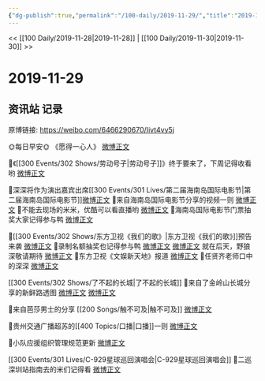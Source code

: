 ```yaml
---
{"dg-publish":true,"permalink":"/100-daily/2019-11-29/","title":"2019-11-29"}
---
```



<< [[100 Daily/2019-11-28\|2019-11-28]] | [[100 Daily/2019-11-30\|2019-11-30]] >>

# 2019-11-29

## 资讯站 记录

原博链接: https://weibo.com/6466290670/Iivt4vy5j

🌞每日早安🌞 《愿得一心人》
[微博正文](https://m.weibo.cn/6466290670/4443884245129769)

🐰《[[300 Events/302 Shows/劳动号子\|劳动号子]]》终于要来了，下周记得收看哟
[微博正文](https://m.weibo.cn/6466290670/4444098390260846)

🐰深深将作为演出嘉宾出席[[300 Events/301 Lives/第二届海南岛国际电影节\|第二届海南岛国际电影节]][微博正文](https://m.weibo.cn/6466290670/4443943313518399)
🐰来自海南岛国际电影节分享的视频一则
[微博正文](https://m.weibo.cn/6466290670/4444007365476049)
🐰不能去现场的米米，优酷可以看直播哟
[微博正文](https://m.weibo.cn/6466290670/4443998456568184)
🐰海南岛国际电影节门票抽奖大家记得参与鸭
[微博正文](https://m.weibo.cn/6466290670/4444099664801209)

🐰[[300 Events/302 Shows/东方卫视《我们的歌》\|东方卫视《我们的歌》]]预告来袭
[微博正文](https://m.weibo.cn/6466290670/4443938314495994)
🐰录制名额抽奖也记得参与鸭
[微博正文](https://m.weibo.cn/6466290670/4444013601640158)
[微博正文](https://m.weibo.cn/6466290670/4443973793654283)
就在后天，野狼深敬请期待
[微博正文](https://m.weibo.cn/6466290670/4444062154756299)
🐰东方卫视《文娱新天地》报道
[微博正文](https://m.weibo.cn/6466290670/4444036029144335)
🐰任贤齐老师口中的深深
[微博正文](https://m.weibo.cn/6466290670/4443969113421057)

[[300 Events/302 Shows/了不起的长城\|了不起的长城]]
🐰来自了金岭山长城分享的新鲜路透图
[微博正文](https://m.weibo.cn/6466290670/4443998397449769)
[微博正文](https://m.weibo.cn/6466290670/4443991925462856)

🐰来自芭莎男士的分享 [[200 Songs/触不可及\|触不可及]]
[微博正文](https://m.weibo.cn/6466290670/4444026704878269)

🐰贵州交通广播超苏的[[400 Topics/口播\|口播]]一则
[微博正文](https://m.weibo.cn/6466290670/4443971524372607)

🐰小队应援组织管理规范更新
[微博正文](https://m.weibo.cn/6466290670/4443955078683578)

[[300 Events/301 Lives/C-929星球巡回演唱会\|C-929星球巡回演唱会]]
🐰二巡深圳站指南去的米们记得看
[微博正文](https://m.weibo.cn/6466290670/4444019070993811)
